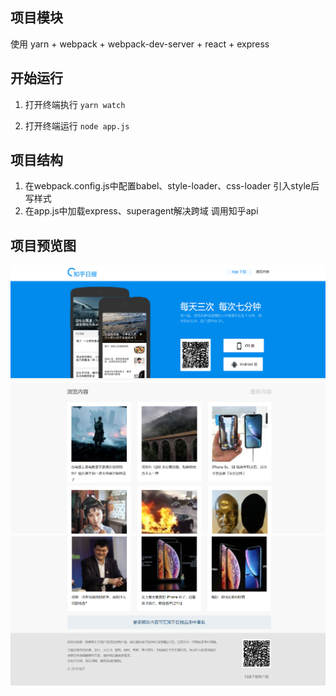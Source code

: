 ## 项目模块

使用 yarn  + webpack + webpack-dev-server + react + express

## 开始运行

1. 打开终端执行 `yarn watch`

2. 打开终端运行 `node app.js` 

## 项目结构
1. 在webpack.config.js中配置babel、style-loader、css-loader  引入style后写样式
2. 在app.js中加载express、superagent解决跨域  调用知乎api 


## 项目预览图

![截图](https://github.com/lydiayayaya/zhihuDaily-React/blob/master/image.png)
![截图](https://github.com/lydiayayaya/zhihuDaily-React/blob/master/image2.png)
![截图](https://github.com/lydiayayaya/zhihuDaily-React/blob/master/image3.png)